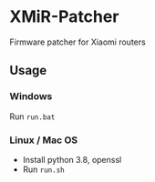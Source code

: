 # XMiR-Patcher
Firmware patcher for Xiaomi routers


## Usage

### Windows

Run `run.bat`

### Linux / Mac OS

* Install python 3.8, openssl
* Run `run.sh`
